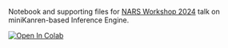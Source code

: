 Notebook and supporting files for [NARS Workshop 2024](https://cis.temple.edu/tagit/events/workshop2024/) talk on miniKanren-based Inference Engine.

[<img src="https://colab.research.google.com/assets/colab-badge.svg" alt="Open In Colab"/>](https://colab.research.google.com/github/maxeeem/nars-workshop-2024/blob/main/Kanren_Reasoner.ipynb)